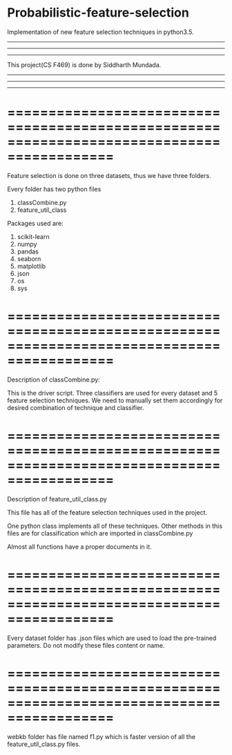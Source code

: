 # Probabilistic-feature-selection
Implementation of new feature selection techniques in python3.5.
*******************************************************************************************
*******************************************************************************************
*******************************************************************************************

This project(CS F469) is done by Siddharth Mundada.

*******************************************************************************************
*******************************************************************************************
*******************************************************************************************

===========================================================================================
===========================================================================================

Feature selection is done on three datasets, thus we have three folders.

Every folder has two python files
1. classCombine.py
2. feature_util_class

Packages used are:
1. scikit-learn
2. numpy 
3. pandas
4. seaborn
5. matplotlib
6. json
7. os
8. sys

===========================================================================================
===========================================================================================


Description of classCombine.py:

This is the driver script. Three classifiers are used for every dataset and 5 feature selection techniques.
We need to manually set them accordingly for desired combination of technique and classifier.

===========================================================================================
===========================================================================================

Description of feature_util_class.py

This file has all of the feature selection techniques used in the project.

One python class implements all of these techniques. Other methods in this files are for classification which are imported in classCombine.py

Almost all functions have a proper documents in it.


===========================================================================================
===========================================================================================
Every dataset folder has .json files which are used to load the pre-trained parameters. Do not 
modify these files content or name.


===========================================================================================
===========================================================================================
webkb folder has file named f1.py which is faster version of all the feature_util_class.py 
files.
